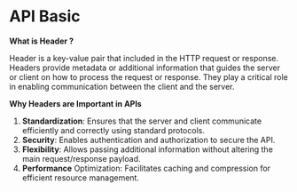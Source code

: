 # API Basic
**What is Header ?**

 Header is a key-value pair that included in the HTTP request or response. Headers provide metadata or additional information that guides the server or client on how to process the request or response. They play a critical role in enabling communication between the client and the server.

**Why Headers are Important in APIs**

1. **Standardization**: Ensures that the server and client communicate efficiently and correctly using standard protocols.
2. **Security**: Enables authentication and authorization to secure the API.
3. **Flexibility**: Allows passing additional information without altering the main request/response payload.
4. **Performance** Optimization: Facilitates caching and compression for efficient resource management.
 
